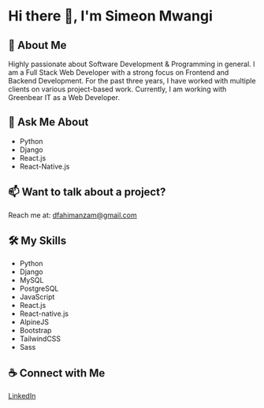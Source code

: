 # Hi there 👋, I'm Simeon Mwangi

## 🚀 About Me
Highly passionate about Software Development & Programming in general. I am a Full Stack Web Developer with a strong focus on Frontend and Backend Development. For the past three years, I have worked with multiple clients on various project-based work. Currently, I am working with Greenbear IT as a Web Developer.

<!--## 👨‍💻 Projects
All of my projects are available at [fahimanzam.netlify.app](https://fahimanzam.netlify.app) -->

## 💬 Ask Me About
- Python
- Django
- React.js
- React-Native.js

## 📫 Want to talk about a project?
Reach me at: dfahimanzam@gmail.com

## 🛠️ My Skills
- Python
- Django
- MySQL
- PostgreSQL
- JavaScript
- React.js
- React-native.js
- AlpineJS
- Bootstrap
- TailwindCSS
- Sass

<!--## 📈 GitHub Stats
![Fahim's GitHub stats](https://github-readme-stats.vercel.app/api?username=fahimanzamdip&show_icons=true&theme=radical)-->

## ☕ Connect with Me
[LinkedIn](https://www.linkedin.com/in/simeon-mwangi/)
